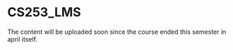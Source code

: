 # CS253_LMS
The content will be uploaded soon since the course ended this semester in april itself.
